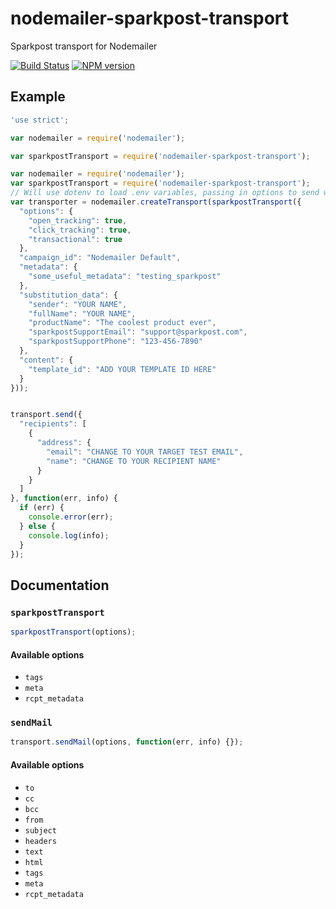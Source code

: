 # nodemailer-sparkpost-transport
Sparkpost transport for Nodemailer

[![Build Status](https://travis-ci.org/Sparkpost/nodemailer-sparkpost-transport.svg?branch=sm-readme)](https://travis-ci.org/Sparkpost/nodemailer-sparkpost-transport)
[![NPM version](https://badge.fury.io/js/nodemailer-sparkpost-transport.png)](http://badge.fury.io/js/nodemailer-sparkpost-transport)

## Example

```javascript
'use strict';

var nodemailer = require('nodemailer');

var sparkpostTransport = require('nodemailer-sparkpost-transport');

var nodemailer = require('nodemailer');
var sparkpostTransport = require('nodemailer-sparkpost-transport');
// Will use dotenv to load .env variables, passing in options to send with SparkPost
var transporter = nodemailer.createTransport(sparkpostTransport({
  "options": {
    "open_tracking": true,
    "click_tracking": true,
    "transactional": true
  },  
  "campaign_id": "Nodemailer Default",
  "metadata": {
    "some_useful_metadata": "testing_sparkpost"
  },  
  "substitution_data": {
    "sender": "YOUR NAME",
    "fullName": "YOUR NAME",
    "productName": "The coolest product ever",
    "sparkpostSupportEmail": "support@sparkpost.com",
    "sparkpostSupportPhone": "123-456-7890"
  },  
  "content": {
    "template_id": "ADD YOUR TEMPLATE ID HERE"
  }
}));


transport.send({
  "recipients": [
    {
      "address": {
        "email": "CHANGE TO YOUR TARGET TEST EMAIL",
        "name": "CHANGE TO YOUR RECIPIENT NAME"
      }
    }
  ]
}, function(err, info) {
  if (err) {
    console.error(err);
  } else {
    console.log(info);
  }
});
```

## Documentation

### `sparkpostTransport`

```javascript
sparkpostTransport(options);
```

#### Available options

+ `tags`
+ `meta`
+ `rcpt_metadata`

### `sendMail`

```javascript
transport.sendMail(options, function(err, info) {});
```

#### Available options

+ `to`
+ `cc`
+ `bcc`
+ `from`
+ `subject`
+ `headers`
+ `text`
+ `html`
+ `tags`
+ `meta`
+ `rcpt_metadata`
